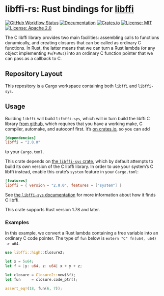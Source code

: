 # libffi-rs: Rust bindings for [libffi](https://sourceware.org/libffi/)

[![GitHub Workflow Status](https://img.shields.io/github/workflow/status/tov/libffi-rs/Build%20&%20Test)](https://github.com/tov/libffi-rs/actions)
[![Documentation](https://img.shields.io/docsrs/libffi/latest)](https://docs.rs/libffi/latest/libffi/)
[![Crates.io](https://img.shields.io/crates/v/libffi.svg?maxAge=2592000)](https://crates.io/crates/libffi)
[![License: MIT](https://img.shields.io/badge/license-MIT-blue.svg)](LICENSE-MIT)
[![License: Apache 2.0](https://img.shields.io/badge/license-Apache_2.0-blue.svg)](LICENSE-APACHE)

The C libffi library provides two main facilities: assembling calls
to functions dynamically, and creating closures that can be called
as ordinary C functions. In Rust, the latter means that we can turn
a Rust lambda (or any object implementing `Fn`/`FnMut`) into an
ordinary C function pointer that we can pass as a callback to C.

## Repository Layout

This repository is a Cargo workspace containing both `libffi` and `libffi-sys`.

## Usage

Building `libffi` will build `lifbffi-sys`, which will in turn build the
libffi C library [from github](https://github.com/libffi/libffi), which
requires that you have a working make, C compiler, automake, and
autoconf first. It’s [on crates.io](https://crates.io/crates/libffi), so
you can add

```toml
[dependencies]
libffi = "2.0.0"
```

to your `Cargo.toml`.

This crate depends on [the `libffi-sys` crate], which by default
attempts to build its own version of the C libffi library. In order to
use your system’s C libffi instead, enable this crate’s `system`
feature in your `Cargo.toml`:

```toml
[features]
libffi = { version = "2.0.0", features = ["system"] }
```

See [the `libffi-sys` documentation] for more information about how it
finds C libffi.

This crate supports Rust version 1.78 and later.

### Examples

In this example, we convert a Rust lambda containing a free variable
into an ordinary C code pointer. The type of `fun` below is
`extern "C" fn(u64, u64) -> u64`.

```rust
use libffi::high::Closure2;

let x = 5u64;
let f = |y: u64, z: u64| x + y + z;

let closure = Closure2::new(&f);
let fun     = closure.code_ptr();

assert_eq!(18, fun(6, 7));
```

[the `libffi-sys` crate]: https://crates.io/crates/libffi-sys/
[the `libffi-sys` documentation]: https://docs.rs/libffi-sys/#usage
